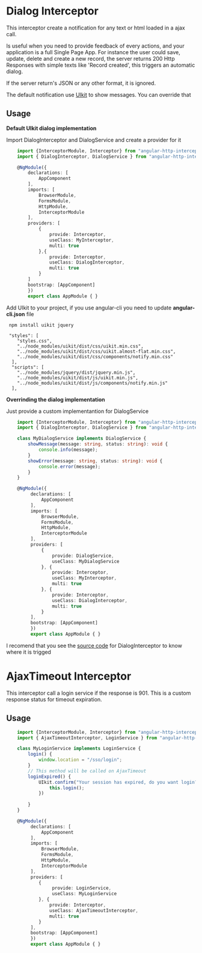 # Dialog Interceptor

This interceptor create a notification for any text or html loaded in a ajax call.

Is useful when you need to provide feedback of every actions, and your application is a full 
Single Page App. For instance the user could save, update, delete and create a new record, 
the server returns 200 Http Responses with simple texts like 'Record created', this triggers an
automatic dialog.

If the server return's JSON or any other format, it is ignored.

The default notification use [UIkit](http://getuikit.com) to show messages. You can override that

## Usage

**Default UIkit dialog implementation**

Import DialogInterceptor and DialogService and create a provider for it

```typescript
    import {InterceptorModule, Interceptor} from "angular-http-interceptor"
    import { DialogInterceptor, DialogService } from "angular-http-interceptor/interceptors/dialog"

    @NgModule({
        declarations: [
            AppComponent
        ],
        imports: [
            BrowserModule,
            FormsModule,
            HttpModule,
            InterceptorModule
        ],
        providers: [
            {
                provide: Interceptor,
                useClass: MyInterceptor,
                multi: true
            },{
                provide: Interceptor,
                useClass: DialogInterceptor,
                multi: true
            }
        ]
        bootstrap: [AppComponent]
        })
        export class AppModule { }
```

Add UIkit to your project, if you use angular-cli you need to update **angular-cli.json** file

     npm install uikit jquery

     "styles": [
        "styles.css",
        "../node_modules/uikit/dist/css/uikit.min.css",
        "../node_modules/uikit/dist/css/uikit.almost-flat.min.css",
        "../node_modules/uikit/dist/css/components/notify.min.css"
      ],
      "scripts": [
        "../node_modules/jquery/dist/jquery.min.js",
        "../node_modules/uikit/dist/js/uikit.min.js",
        "../node_modules/uikit/dist/js/components/notify.min.js"
      ],

**Overrinding the dialog implementation**

Just provide a custom implementantion for DialogService

```typescript
    import {InterceptorModule, Interceptor} from "angular-http-interceptor"
    import { DialogInterceptor, DialogService } from "angular-http-interceptor/interceptors/dialog"

    class MyDialogService implements DialogService {
        showMessage(message: string, status: string): void {
            console.info(message);
        }
        showError(message: string, status: string): void {
            console.error(message);
        }
    }

    @NgModule({
         declarations: [
             AppComponent
         ],
         imports: [
             BrowserModule,
             FormsModule,
             HttpModule,
             InterceptorModule
         ],
         providers: [
             {
                 provide: DialogService,
                 useClass: MyDialogService
             }, {
                 provide: Interceptor,
                 useClass: MyInterceptor,
                 multi: true
             }, {
                 provide: Interceptor,
                 useClass: DialogInterceptor,
                 multi: true
             }
         ],
         bootstrap: [AppComponent]
         })
         export class AppModule { }
```

I recomend that you see the [source code](./src/interceptor/dialog.ts) for DialogInterceptor to know where it is trigged

# AjaxTimeout Interceptor

This interceptor call a login service if the response is 901. This is a custom response status for timeout expiration.

## Usage
```typescript
    import {InterceptorModule, Interceptor} from "angular-http-interceptor"
    import { AjaxTimeoutInterceptor, LoginService } from "angular-http-interceptor/interceptors/ajaxtimeout";

    class MyLoginService implements LoginService {
        login() {
            window.location = "/sso/login";
        }
        // This method will be called on AjaxTimeout
        loginExpired() {
            UIkit.confirm("Your session has expired, do you want login?", () => {
                this.login();
            })
            
        }
    }

    @NgModule({
         declarations: [
             AppComponent
         ],
         imports: [
             BrowserModule,
             FormsModule,
             HttpModule,
             InterceptorModule
         ],
         providers: [
            {
                 provide: LoginService,
                 useClass: MyLoginService
            }, {
                provide: Interceptor,
                useClass: AjaxTimeoutInterceptor,
                multi: true
            }
         ],
         bootstrap: [AppComponent]
         })
         export class AppModule { }
```
